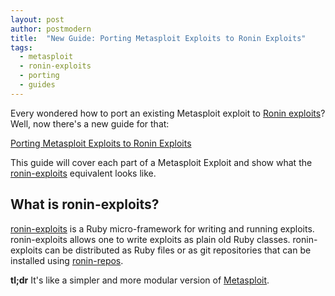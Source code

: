 ```yaml
---
layout: post
author: postmodern
title:  "New Guide: Porting Metasploit Exploits to Ronin Exploits"
tags:
  - metasploit
  - ronin-exploits
  - porting
  - guides
---
```


Every wondered how to port an existing Metasploit exploit to [Ronin
exploits][ronin-exploits]? Well, now there's a new guide for that:

[Porting Metasploit Exploits to Ronin Exploits]

This guide will cover each part of a Metasploit Exploit and show what the
[ronin-exploits] equivalent looks like.

## What is ronin-exploits?

[ronin-exploits] is a Ruby micro-framework for writing and running exploits.
ronin-exploits allows one to write exploits as plain old Ruby classes.
ronin-exploits can be distributed as Ruby files or as git repositories that can
be installed using [ronin-repos].

**tl;dr** It's like a simpler and more modular version of
[Metasploit](https://www.metasploit.com/).

[ronin-exploits]: https://github.com/ronin-rb/ronin-exploits#readme
[ronin-repos]: https://github.com/ronin-rb/ronin-repos#readme

[Porting Metasploit Exploits to Ronin Exploits]: /docs/porting/metasploit_exploits_to_ronin_exploits.html
